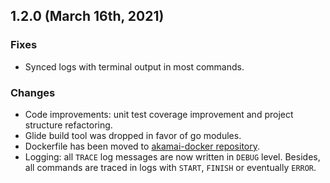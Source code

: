 ## 1.2.0 (March 16th, 2021)

### Fixes
* Synced logs with terminal output in most commands.

### Changes
* Code improvements: unit test coverage improvement and project structure refactoring.
* Glide build tool was dropped in favor of go modules.
* Dockerfile has been moved to [akamai-docker repository](https://github.com/akamai/akamai-docker/).
* Logging: all `TRACE` log messages are now written in `DEBUG` level. Besides, all commands are traced in logs with `START`, `FINISH` or eventually `ERROR`.